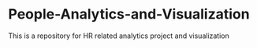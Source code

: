 # People-Analytics-and-Visualization
This is a repository for HR related analytics project and visualization
